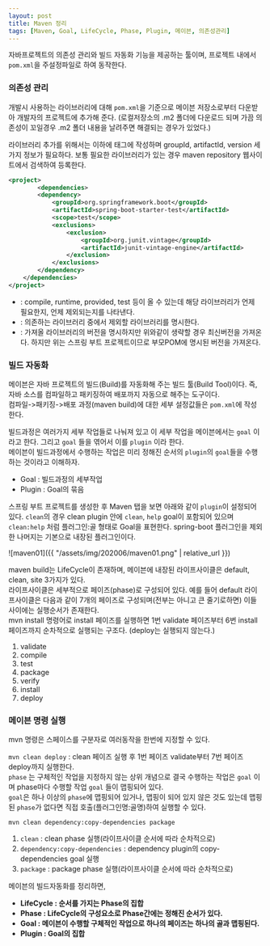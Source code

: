 ```yaml
---
layout: post
title: Maven 정리
tags: [Maven, Goal, LifeCycle, Phase, Plugin, 메이븐, 의존성관리]
---
```


자바프로젝트의 의존성 관리와 빌드 자동화 기능을 제공하는 툴이며, 프로젝트 내에서 `pom.xml`을 주설정파일로 하여 동작한다.

### 의존성 관리

개발시 사용하는 라이브러리에 대해 `pom.xml`을 기준으로 메이븐 저장소로부터 다운받아 개발자의 프로젝트에 추가해 준다. (로컬저장소의 .m2 폴더에 다운로드 되며 가끔 의존성이 꼬일경우 .m2 폴더 내용을 날려주면 해결되는 경우가 있었다.)

라이브러리 추가를 위해서는 <dependencies/> 이하에 <dependency/> 태그에 작성하며 groupId, artifactId, version 세가지 정보가 필요하다. 보통 필요한 라이브러리가 있는 경우 maven repository 웹사이트에서 검색하여 등록한다.

```xml
<project>
		<dependencies>
        <dependency>
            <groupId>org.springframework.boot</groupId>
            <artifactId>spring-boot-starter-test</artifactId>
            <scope>test</scope>
            <exclusions>
                <exclusion>
                    <groupId>org.junit.vintage</groupId>
                    <artifactId>junit-vintage-engine</artifactId>
                </exclusion>
            </exclusions>
        </dependency>
    </dependencies>
</project>
```

- <scope>  : compile, runtime, provided, test 등이 올 수 있는데 해당 라이브러리가 언제 필요한지, 언제 제외되는지를 나타낸다.
- <exclusions> : 의존하는 라이브러리 중에서 제외할 라이브러리를 명시한다.
- <version> : 가져올 라이브러리의 버전을 명시하지만 위와같이 생략할 경우 최신버전을 가져온다. 하지만 위는 스프링 부트 프로젝트이므로 부모POM에 명시된 버전을 가져온다.


### 빌드 자동화

메이븐은 자바 프로젝트의 빌드(Build)를 자동화해 주는 빌드 툴(Build Tool)이다. 즉, 자바 소스를 컴파일하고 패키징하여 배포까지 자동으로 해주는 도구이다.  
컴파일->패키징->배포 과정(maven build)에 대한 세부 설정값들은 `pom.xml`에 작성한다.  

빌드과정은 여러가지 세부 작업들로 나눠져 있고 이 세부 작업을 메이븐에서는 `goal` 이라고 한다. 그리고 `goal` 들을 엮어서 이를 `plugin` 이라 한다.  
메이븐이 빌드과정에서 수행하는 작업은 미리 정해진 순서의 `plugin`의 `goal`들을 수행하는 것이라고 이해하자.
- Goal : 빌드과정의 세부작업
- Plugin : Goal의 묶음

스프링 부트 프로젝트를 생성한 후 Maven 탭을 보면 아래와 같이 `plugin`이 설정되어있다. `clean`의 경우 clean plugin 안에 `clean`, `help` goal이 포함되어 있으며 `clean:help` 처럼 플러그인:골 형태로 Goal을 표현한다. spring-boot 플러그인을 제외한 나머지는 기본으로 내장된 플러그인이다.

![maven01]({{ "/assets/img/202006/maven01.png" | relative_url }})

maven build는 LifeCycle이 존재하며, 메이븐에 내장된 라이프사이클은 default, clean, site 3가지가 있다.    
라이프사이클은 세부적으로 페이즈(phase)로 구성되어 있다. 예를 들어 default 라이프사이클은 다음과 같이 7개의 페이즈로 구성되며(전부는 아니고 큰 줄기로하면) 이들 사이에는 실행순서가 존재한다.  
mvn install 명령어로 install 페이즈를 실행하면 1번 validate 페이즈부터 6번 install 페이즈까지 순차적으로 실행되는 구조다. (deploy는 실행되지 않는다.)

1. validate
2. compile
3. test
4. package
5. verify
6. install
7. deploy


### 메이븐 명령 실행

mvn 명령은 스페이스를 구분자로 여러동작을 한번에 지정할 수 있다.

`mvn clean deploy` : clean 페이즈 실행 후 1번 페이즈 validate부터 7번 페이즈 deploy까지 실행한다.  
`phase` 는 구체적인 작업을 지정하지 않는 상위 개념으로 결국 수행하는 작업은 `goal` 이며 phase마다 수행할 작업 `goal` 들이 맵핑되어 있다.  
`goal`은 하나 이상의 `phase`에 맵핑되어 있거나, 맵핑이 되어 있지 않은 것도 있는데 맵핑된 `phase`가 없다면 직접 호출(플러그인명:골명)하여 실행할 수 있다.

`mvn clean dependency:copy-dependencies package`  

1. `clean` : clean phase 실행(라이프사이클 순서에 따라 순차적으로)
2. `dependency:copy-dependencies` : dependency plugin의 copy-dependencies goal 실행
3. `package` : package phase 실행(라이프사이클 순서에 따라 순차적으로)


메이븐의 빌드자동화를 정리하면,  
- **LifeCycle : 순서를 가지는 Phase의 집합**
- **Phase : LifeCycle의 구성요소로 Phase간에는 정해진 순서가 있다.**
- **Goal : 메이븐이 수행할 구체적인 작업으로 하나의 페이즈는 하나의 골과 맵핑된다.**
- **Plugin : Goal의 집합**